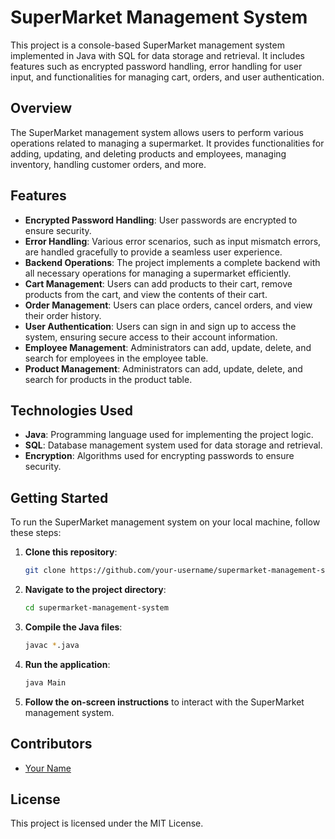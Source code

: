 # SuperMarket Management System

This project is a console-based SuperMarket management system implemented in Java with SQL for data storage and retrieval. It includes features such as encrypted password handling, error handling for user input, and functionalities for managing cart, orders, and user authentication.

## Overview

The SuperMarket management system allows users to perform various operations related to managing a supermarket. It provides functionalities for adding, updating, and deleting products and employees, managing inventory, handling customer orders, and more.

## Features

- **Encrypted Password Handling**: User passwords are encrypted to ensure security.
- **Error Handling**: Various error scenarios, such as input mismatch errors, are handled gracefully to provide a seamless user experience.
- **Backend Operations**: The project implements a complete backend with all necessary operations for managing a supermarket efficiently.
- **Cart Management**: Users can add products to their cart, remove products from the cart, and view the contents of their cart.
- **Order Management**: Users can place orders, cancel orders, and view their order history.
- **User Authentication**: Users can sign in and sign up to access the system, ensuring secure access to their account information.
- **Employee Management**: Administrators can add, update, delete, and search for employees in the employee table.
- **Product Management**: Administrators can add, update, delete, and search for products in the product table.

## Technologies Used

- **Java**: Programming language used for implementing the project logic.
- **SQL**: Database management system used for data storage and retrieval.
- **Encryption**: Algorithms used for encrypting passwords to ensure security.

## Getting Started

To run the SuperMarket management system on your local machine, follow these steps:

1. **Clone this repository**:
    ```bash
    git clone https://github.com/your-username/supermarket-management-system.git
    ```

2. **Navigate to the project directory**:
    ```bash
    cd supermarket-management-system
    ```

3. **Compile the Java files**:
    ```bash
    javac *.java
    ```

4. **Run the application**:
    ```bash
    java Main
    ```

5. **Follow the on-screen instructions** to interact with the SuperMarket management system.

## Contributors

- [Your Name](https://github.com/your-username)

## License

This project is licensed under the MIT License.
